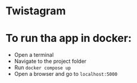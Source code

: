 # Twistagram

# To run tha app in docker:
 - Open a terminal
 - Navigate to the project folder
 - Run ``docker compose up``
 - Open a browser and go to ``localhost:5000``
